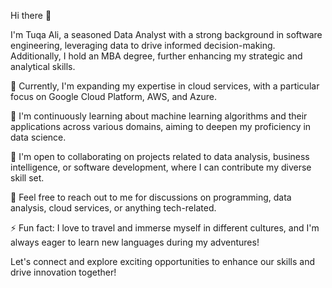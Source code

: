 Hi there 👋

I'm Tuqa Ali, a seasoned Data Analyst with a strong background in software engineering, leveraging data to drive informed decision-making. Additionally, I hold an MBA degree, further enhancing my strategic and analytical skills.

🔭 Currently, I'm expanding my expertise in cloud services, with a particular focus on Google Cloud Platform, AWS, and Azure.

🌱 I'm continuously learning about machine learning algorithms and their applications across various domains, aiming to deepen my proficiency in data science.

👯 I'm open to collaborating on projects related to data analysis, business intelligence, or software development, where I can contribute my diverse skill set.

💬 Feel free to reach out to me for discussions on programming, data analysis, cloud services, or anything tech-related.

⚡ Fun fact: I love to travel and immerse myself in different cultures, and I'm always eager to learn new languages during my adventures!

Let's connect and explore exciting opportunities to enhance our skills and drive innovation together!

